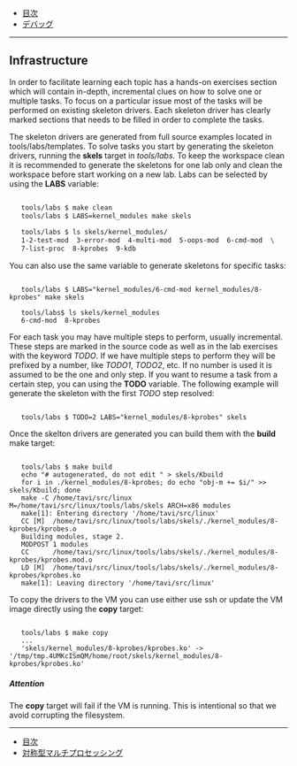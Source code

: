 * [目次](/README.md#目次index)
*  [デバッグ](/debugging.rst.md#デバッグ)

---

## Infrastructure

In order to facilitate learning each topic has a hands-on exercises
section which will contain in-depth, incremental clues on how to solve
one or multiple tasks. To focus on a particular issue most of the
tasks will be performed on existing skeleton drivers. Each skeleton
driver has clearly marked sections that needs to be filled in order to
complete the tasks.

The skeleton drivers are generated from full source examples located
in tools/labs/templates. To solve tasks you start by generating the
skeleton drivers, running the **skels** target in *tools/labs*. To
keep the workspace clean it is recommended to generate the skeletons
for one lab only and clean the workspace before start working on a new
lab. Labs can be selected by using the **LABS** variable:

```bash

   tools/labs $ make clean
   tools/labs $ LABS=kernel_modules make skels
		
   tools/labs $ ls skels/kernel_modules/
   1-2-test-mod  3-error-mod  4-multi-mod  5-oops-mod  6-cmd-mod  \
   7-list-proc  8-kprobes  9-kdb
   ```
   
You can also use the same variable to generate skeletons for specific
tasks:

```shell

   tools/labs $ LABS="kernel_modules/6-cmd-mod kernel_modules/8-kprobes" make skels
		
   tools/labs$ ls skels/kernel_modules
   6-cmd-mod  8-kprobes
```

For each task you may have multiple steps to perform, usually
incremental. These steps are marked in the source code as well as in
the lab exercises with the keyword *TODO*. If we have multiple steps
to perform they will be prefixed by a number, like *TODO1*, *TODO2*,
etc. If no number is used it is assumed to be the one and only
step. If you want to resume a task from a certain step, you can using
the **TODO** variable. The following example will generate the
skeleton with the first *TODO* step resolved:

```shell

   tools/labs $ TODO=2 LABS="kernel_modules/8-kprobes" skels

```
Once the skelton drivers are generated you can build them with the
**build** make target:

```shell

   tools/labs $ make build
   echo "# autogenerated, do not edit " > skels/Kbuild
   for i in ./kernel_modules/8-kprobes; do echo "obj-m += $i/" >> skels/Kbuild; done
   make -C /home/tavi/src/linux M=/home/tavi/src/linux/tools/labs/skels ARCH=x86 modules
   make[1]: Entering directory '/home/tavi/src/linux'
   CC [M]  /home/tavi/src/linux/tools/labs/skels/./kernel_modules/8-kprobes/kprobes.o
   Building modules, stage 2.
   MODPOST 1 modules
   CC      /home/tavi/src/linux/tools/labs/skels/./kernel_modules/8-kprobes/kprobes.mod.o
   LD [M]  /home/tavi/src/linux/tools/labs/skels/./kernel_modules/8-kprobes/kprobes.ko
   make[1]: Leaving directory '/home/tavi/src/linux'
```

To copy the drivers to the VM you can use either use ssh or update the
VM image directly using the **copy** target:

```shell

   tools/labs $ make copy
   ...
   'skels/kernel_modules/8-kprobes/kprobes.ko' -> '/tmp/tmp.4UMKcISmQM/home/root/skels/kernel_modules/8-kprobes/kprobes.ko'

```
   
##### Attention

The **copy** target will fail if the VM is running. This is intentional so that we avoid corrupting the filesystem.


---

* [目次](/README.md#目次index)
* [対称型マルチプロセッシング](/smp.rst.md#対称型マルチプロセッシング)
